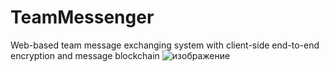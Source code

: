 # TeamMessenger
Web-based team message exchanging system with client-side end-to-end encryption and message blockchain
![изображение](https://user-images.githubusercontent.com/98449425/175249198-fe759058-c81f-4eeb-961d-52fd762ec778.png)

